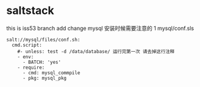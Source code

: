# saltstack
this is iss53 branch
add change
mysql 安装时候需要注意的
1 mysql/conf.sls

    salt://mysql/files/conf.sh:
      cmd.script: 
        #- unless: test -d /data/database/ 运行完第一次 请去掉这行注释
        - env:
          - BATCH: 'yes'
        - require:
          - cmd: mysql_commpile
          - pkg: mysql_pkg
